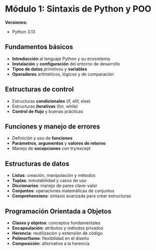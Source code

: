 # Módulo 1: Sintaxis de Python y POO

**Versiones:** 
- Python 3.13

## Fundamentos básicos
- **Introducción** al lenguaje Python y su ecosistema
- **Instalación** y **configuración** del entorno de desarrollo
- **Tipos de datos** primitivos y **variables**
- **Operadores** aritméticos, lógicos y de comparación

## Estructuras de control
- Estructuras **condicionales** (if, elif, else)
- Estructuras **iterativas** (for, while)
- **Control de flujo** y buenas prácticas

## Funciones y manejo de errores
- Definición y uso de **funciones**
- **Parámetros**, **argumentos** y **valores de retorno**
- Manejo de **excepciones** con try/except

## Estructuras de datos
- **Listas**: creación, manipulación y métodos
- **Tuplas**: inmutabilidad y casos de uso
- **Diccionarios**: manejo de pares clave-valor
- **Conjuntos**: operaciones matemáticas de conjuntos
- **Comprehensions**: sintaxis avanzada para crear estructuras

## Programación Orientada a Objetos
- **Clases y objetos**: conceptos fundamentales
- **Encapsulación**: atributos y métodos privados
- **Herencia**: reutilización y extensión de código
- **Polimorfismo**: flexibilidad en el diseño
- **Composición**: alternativa a la herencia